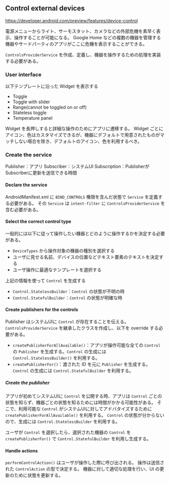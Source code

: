 ## Control external devices

https://developer.android.com/preview/features/device-control

電源メニューからライト、サーモスタット、カメラなどの外部危機を素早く表示、操作することが可能になる。
Google Home などの複数の機器を管理する機器やサードパーティのアプリがここに危機を表示することができる。

`ControlsProviderService` を作成、定義し、機器を操作するための処理を実装する必要がある。

### User interface

以下テンプレートに沿った Widget を表示する

* Toggle
* Toggle with slider
* Range(cannot be toggled on or off)
* Stateless toggle
* Temperature panel

Widget を長押しすると詳細な操作のためにアプリに遷移する。
Widget ごとにアイコン、色はカスタマイズできるが、機器にデフォルトで用意されたものがマッチしない場合を除き、デフォルトのアイコン、色を利用するべき。

### Create the service

 Publisher：アプリ
 Subscriber：システムUI
 Subscription：PublisherがSubscriberに更新を送信できる時間

#### Declare the service

AndroidManifest.xml に `BIND_CONTROLS` 権限を含んだ状態で `Service` を定義する必要がある。
その `Service` は `intent-filter` に `ControlsProviderService` を含む必要がある。

#### Select the correct control type

一般的には以下に従って操作したい機器とどのように操作するかを決定する必要がある。

* `DeviceTypes` から操作対象の機器の種別を選択する
* ユーザに見せる名前、デバイスの位置などテキスト要素のテキストを決定する
* ユーザ操作に最適なテンプレートを選択する

上記の情報を使って `Control` を生成する

* `Control.StatelessBuilder`：`Control` の状態が不明の時
* `Control.StatefulBuilder`：`Control` の状態が明確な時

#### Create publishers for the controls

Publisher はシステムUIに `Control` が存在することを伝える。
`ControlsProviderService` を継承したクラスを作成し、以下を override する必要がある。

* `createPublisherForAllAvailable()`：アプリが操作可能な全ての `Control` の `Publisher` を生成する。`Control` の生成には `Control.StatelessBuilder()` を利用する。
* `createPublisherFor()`：渡された ID を元に `Publisher` を生成する。`Control` の生成には `Control.StatefulBuilder` を利用する。

##### Create the publisher

アプリが初めてシステムUIに `Control` を公開する時、アプリは `Control` ごとの状態を知らず、機器ごとの状態を知るためには時間がかかる可能性がある。
そこで、利用可能な `Control` がシステムUIに対してアドバタイズするために `createPublisherForAllAvailable()` を利用する。
`Control` の状態が分からないので、生成には `Control.StatelessBuilder` を利用する。

ユーザが `Control` を選択したら、選択された機器の `Control` を `createPublisherFor()` で `Control.StatefulBuilder` を利用し生成する。

#### Handle actions

`performControlAction()` はユーザが操作した際に呼び出される。
操作は送信された `ControlAction` の型で決定する。
機器に対して適切な処理を行い、UI の更新のために状態を更新する。
